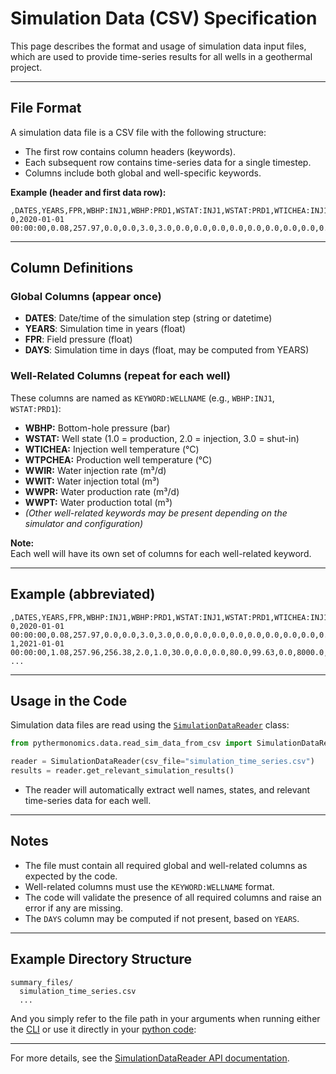 # Simulation Data (CSV) Specification

This page describes the format and usage of simulation data input files, which are used to provide time-series results for all wells in a geothermal project.

---

## File Format

A simulation data file is a CSV file with the following structure:

- The first row contains column headers (keywords).
- Each subsequent row contains time-series data for a single timestep.
- Columns include both global and well-specific keywords.

**Example (header and first data row):**

```csv
,DATES,YEARS,FPR,WBHP:INJ1,WBHP:PRD1,WSTAT:INJ1,WSTAT:PRD1,WTICHEA:INJ1,WTICHEA:PRD1,WTPCHEA:INJ1,WTPCHEA:PRD1,WWIR:INJ1,WWIR:PRD1,WWPR:INJ1,WWPR:PRD1,WWIT:INJ1,WWIT:PRD1,WWPT:INJ1,WWPT:PRD1,DAYS
0,2020-01-01 00:00:00,0.08,257.97,0.0,0.0,3.0,3.0,0.0,0.0,0.0,0.0,0.0,0.0,0.0,0.0,0.0,0.0,0.0,0.0,30.99
```

---

## Column Definitions

### Global Columns (appear once)

- **DATES**: Date/time of the simulation step (string or datetime)
- **YEARS**: Simulation time in years (float)
- **FPR**: Field pressure (float)
- **DAYS**: Simulation time in days (float, may be computed from YEARS)

### Well-Related Columns (repeat for each well)

These columns are named as `KEYWORD:WELLNAME` (e.g., `WBHP:INJ1`, `WSTAT:PRD1`):

- **WBHP:** Bottom-hole pressure (bar)
- **WSTAT:** Well state (1.0 = production, 2.0 = injection, 3.0 = shut-in)
- **WTICHEA:** Injection well temperature (°C)
- **WTPCHEA:** Production well temperature (°C)
- **WWIR:** Water injection rate (m³/d)
- **WWIT:** Water injection total (m³)
- **WWPR:** Water production rate (m³/d)
- **WWPT:** Water production total (m³)
- *(Other well-related keywords may be present depending on the simulator and configuration)*

**Note:**  
Each well will have its own set of columns for each well-related keyword.

---

## Example (abbreviated)

```csv
,DATES,YEARS,FPR,WBHP:INJ1,WBHP:PRD1,WSTAT:INJ1,WSTAT:PRD1,WTICHEA:INJ1,WTICHEA:PRD1,WTPCHEA:INJ1,WTPCHEA:PRD1,WWIR:INJ1,WWIR:PRD1,WWPR:INJ1,WWPR:PRD1,WWIT:INJ1,WWIT:PRD1,WWPT:INJ1,WWPT:PRD1,DAYS
0,2020-01-01 00:00:00,0.08,257.97,0.0,0.0,3.0,3.0,0.0,0.0,0.0,0.0,0.0,0.0,0.0,0.0,0.0,0.0,0.0,0.0,30.99
1,2021-01-01 00:00:00,1.08,257.96,256.38,2.0,1.0,30.0,0.0,0.0,80.0,99.63,0.0,8000.0,0.0,8000.0,0.0,8000.0,397.00
...
```

---

## Usage in the Code

Simulation data files are read using the [`SimulationDataReader`](../api/data/SimulationDataReader.md) class:

```python
from pythermonomics.data.read_sim_data_from_csv import SimulationDataReader

reader = SimulationDataReader(csv_file="simulation_time_series.csv")
results = reader.get_relevant_simulation_results()
```

- The reader will automatically extract well names, states, and relevant time-series data for each well.

---

## Notes

- The file must contain all required global and well-related columns as expected by the code.
- Well-related columns must use the `KEYWORD:WELLNAME` format.
- The code will validate the presence of all required columns and raise an error if any are missing.
- The `DAYS` column may be computed if not present, based on `YEARS`.

---

## Example Directory Structure

```
summary_files/
  simulation_time_series.csv
  ...
```

And you simply refer to the file path in your arguments when running either the [CLI](../api/cli.md) or use it directly in your [python code](../api/geothermal_economics.md):

---

For more details, see the [SimulationDataReader API documentation](../api/data/SimulationDataReader.md).